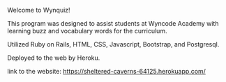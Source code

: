 Welcome to Wynquiz!

This program was designed to assist students at Wyncode Academy with learning
buzz and vocabulary words for the curriculum.

Utilized Ruby on Rails, HTML, CSS, Javascript, Bootstrap, and Postgresql.

Deployed to the web by Heroku.

link to the website:
https://sheltered-caverns-64125.herokuapp.com/
